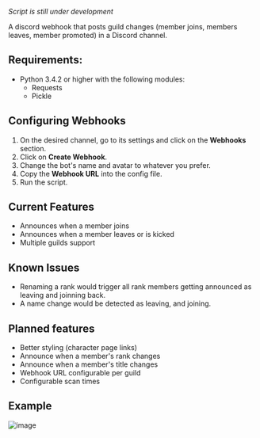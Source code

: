 *Script is still under development*

A discord webhook that posts guild changes (member joins, members leaves, member promoted) in a Discord channel.


## Requirements:
* Python 3.4.2 or higher with the following modules:
    * Requests
    * Pickle

## Configuring Webhooks
1. On the desired channel, go to its settings and click on the **Webhooks** section.
1. Click on **Create Webhook**.
1. Change the bot's name and avatar to whatever you prefer.
1. Copy the **Webhook URL** into the config file.
1. Run the script.

## Current Features
* Announces when a member joins
* Announces when a member leaves or is kicked
* Multiple guilds support

## Known Issues
* Renaming a rank would trigger all rank members getting announced as leaving and joinning back.
* A name change would be detected as leaving, and joining.

## Planned features
* Better styling (character page links)
* Announce when a member's rank changes
* Announce when a member's title changes
* Webhook URL configurable per guild
* Configurable scan times

## Example
![image](https://cloud.githubusercontent.com/assets/12865379/23975881/f59df368-09a0-11e7-86f4-2f1f23351f3f.png)
